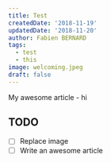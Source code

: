 ```yaml
---
title: Test
createdDate: '2018-11-19'
updatedDate: '2018-11-20'
author: Fabien BERNARD
tags:
  - test
  - this
image: welcoming.jpeg
draft: false
---
```


My awesome article - hi

## TODO

-   [ ] Replace image
-   [ ] Write an awesome article
